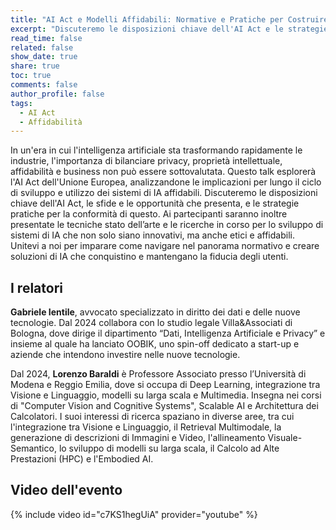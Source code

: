 ```yaml
---
title: "AI Act e Modelli Affidabili: Normative e Pratiche per Costruire un’Intelligenza Artificiale di Fiducia"
excerpt: "Discuteremo le disposizioni chiave dell'AI Act e le strategie pratiche per la conformità!"
read_time: false
related: false
show_date: true
share: true
toc: true
comments: false
author_profile: false
tags:
  - AI Act
  - Affidabilità
---
```


In un'era in cui l'intelligenza artificiale sta trasformando rapidamente le industrie, l'importanza di bilanciare privacy, proprietà intellettuale, affidabilità e business non può essere sottovalutata. Questo talk esplorerà l'AI Act dell'Unione Europea, analizzandone le implicazioni per lungo il ciclo di sviluppo e utilizzo dei sistemi di IA affidabili. Discuteremo le disposizioni chiave dell'AI Act, le sfide e le opportunità che presenta, e le strategie pratiche per la conformità di questo. Ai partecipanti saranno inoltre presentate le tecniche stato dell’arte e le ricerche in corso per lo sviluppo di sistemi di IA che non solo siano innovativi, ma anche etici e affidabili. Unitevi a noi per imparare come navigare nel panorama normativo e creare soluzioni di IA che conquistino e mantengano la fiducia degli utenti.

## I relatori

**Gabriele Ientile**, avvocato specializzato in diritto dei dati e delle nuove tecnologie. Dal 2024 collabora con lo studio legale Villa&Associati di Bologna, dove dirige il dipartimento “Dati, Intelligenza Artificiale e Privacy” e insieme al quale ha lanciato OOBIK, uno spin-off dedicato a start-up e aziende che intendono investire nelle nuove tecnologie.

Dal 2024, **Lorenzo Baraldi** è Professore Associato presso l’Università di Modena e Reggio Emilia, dove si occupa di Deep Learning, integrazione tra Visione e Linguaggio, modelli su larga scala e Multimedia. Insegna nei corsi di "Computer Vision and Cognitive Systems", Scalable AI e Architettura dei Calcolatori. I suoi interessi di ricerca spaziano in diverse aree, tra cui l'integrazione tra Visione e Linguaggio, il Retrieval Multimodale, la generazione di descrizioni di Immagini e Video, l'allineamento Visuale-Semantico, lo sviluppo di modelli su larga scala, il Calcolo ad Alte Prestazioni (HPC) e l'Embodied AI.

## Video dell'evento

{% include video id="c7KS1hegUiA" provider="youtube" %}
